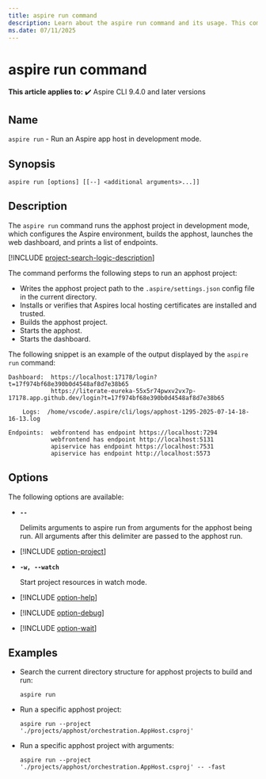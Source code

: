 ```yaml
---
title: aspire run command
description: Learn about the aspire run command and its usage. This command runs an Aspire app host.
ms.date: 07/11/2025
---
```

# aspire run command

**This article applies to:** ✔️ Aspire CLI 9.4.0 and later versions

## Name

`aspire run` - Run an Aspire app host in development mode.

## Synopsis

```dotnetcli
aspire run [options] [[--] <additional arguments>...]]
```

## Description

The `aspire run` command runs the apphost project in development mode, which configures the Aspire environment, builds the apphost, launches the web dashboard, and prints a list of endpoints.

[!INCLUDE [project-search-logic-description](includes/project-search-logic-description.md)]

The command performs the following steps to run an apphost project:

- Writes the apphost project path to the `.aspire/settings.json` config file in the current directory.
- Installs or verifies that Aspires local hosting certificates are installed and trusted.
- Builds the apphost project.
- Starts the apphost.
- Starts the dashboard.

The following snippet is an example of the output displayed by the `aspire run` command:

```Aspire CLI
Dashboard:  https://localhost:17178/login?t=17f974bf68e390b0d4548af8d7e38b65                                         
            https://literate-eureka-55x5r74pwxv2vx7p-17178.app.github.dev/login?t=17f974bf68e390b0d4548af8d7e38b65   
                                                                                                                    
    Logs:  /home/vscode/.aspire/cli/logs/apphost-1295-2025-07-14-18-16-13.log                                       
                                                              
Endpoints:  webfrontend has endpoint https://localhost:7294   
            webfrontend has endpoint http://localhost:5131   
            apiservice has endpoint https://localhost:7531   
            apiservice has endpoint http://localhost:5573   
```

## Options

The following options are available:

- **`--`**

  Delimits arguments to aspire run from arguments for the apphost being run. All arguments after this delimiter are passed to the apphost run.

- [!INCLUDE [option-project](includes/option-project.md)]

- **`-w, --watch`**

  Start project resources in watch mode.

- [!INCLUDE [option-help](includes/option-help.md)]

- [!INCLUDE [option-debug](includes/option-debug.md)]

- [!INCLUDE [option-wait](includes/option-wait.md)]

## Examples

- Search the current directory structure for apphost projects to build and run:

  ```Command
  aspire run
  ```

- Run a specific apphost project:

  ```Command
  aspire run --project './projects/apphost/orchestration.AppHost.csproj'
  ```

- Run a specific apphost project with arguments:

  ```Command
  aspire run --project './projects/apphost/orchestration.AppHost.csproj' -- -fast
  ```
